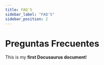 ```yaml
---
title: FAQ'S
sidebar_label: "FAQ'S"
sidebar_position: 2
---
```


# Preguntas Frecuentes

This is my **first Docusaurus document**!
